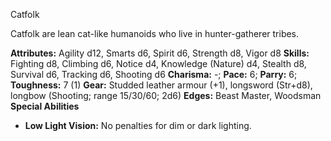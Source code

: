 Catfolk

Catfolk are lean cat-like humanoids who live in hunter-gatherer
tribes.

**Attributes:** Agility d12, Smarts d6, Spirit d6, Strength d8, Vigor
d8
**Skills:** Fighting d8, Climbing d6, Notice d4, Knowledge (Nature) d4,
Stealth d8, Survival d6, Tracking d6, Shooting d6
**Charisma:** -; **Pace:** 6; **Parry:** 6; **Toughness:** 7 (1)
**Gear:** Studded leather armour (+1), longsword (Str+d8), longbow
(Shooting; range 15/30/60; 2d6)
**Edges:** Beast Master, Woodsman
**Special Abilities**
- **Low Light Vision:** No penalties for dim or dark lighting.

